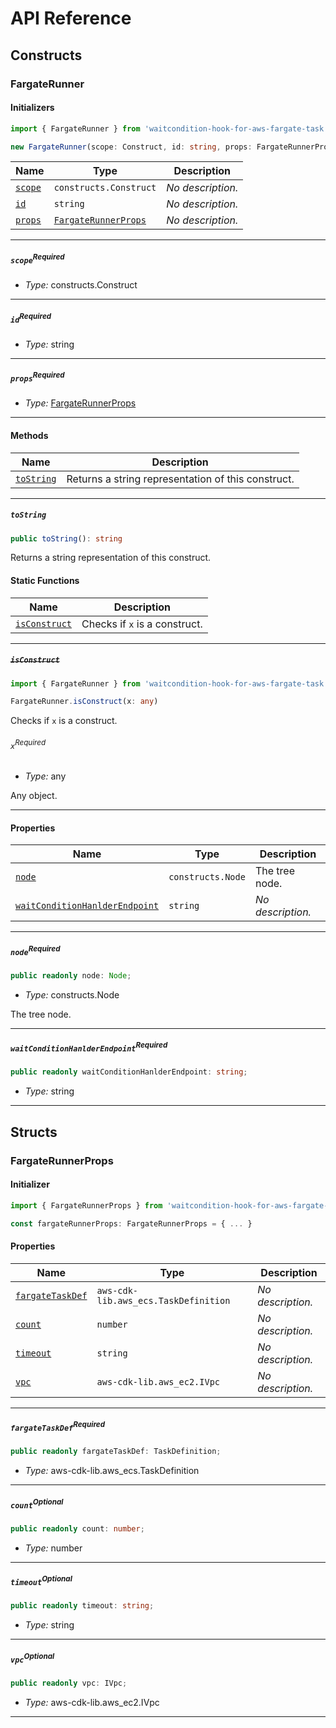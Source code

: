 # API Reference <a name="API Reference" id="api-reference"></a>

## Constructs <a name="Constructs" id="Constructs"></a>

### FargateRunner <a name="FargateRunner" id="waitcondition-hook-for-aws-fargate-task.FargateRunner"></a>

#### Initializers <a name="Initializers" id="waitcondition-hook-for-aws-fargate-task.FargateRunner.Initializer"></a>

```typescript
import { FargateRunner } from 'waitcondition-hook-for-aws-fargate-task'

new FargateRunner(scope: Construct, id: string, props: FargateRunnerProps)
```

| **Name** | **Type** | **Description** |
| --- | --- | --- |
| <code><a href="#waitcondition-hook-for-aws-fargate-task.FargateRunner.Initializer.parameter.scope">scope</a></code> | <code>constructs.Construct</code> | *No description.* |
| <code><a href="#waitcondition-hook-for-aws-fargate-task.FargateRunner.Initializer.parameter.id">id</a></code> | <code>string</code> | *No description.* |
| <code><a href="#waitcondition-hook-for-aws-fargate-task.FargateRunner.Initializer.parameter.props">props</a></code> | <code><a href="#waitcondition-hook-for-aws-fargate-task.FargateRunnerProps">FargateRunnerProps</a></code> | *No description.* |

---

##### `scope`<sup>Required</sup> <a name="scope" id="waitcondition-hook-for-aws-fargate-task.FargateRunner.Initializer.parameter.scope"></a>

- *Type:* constructs.Construct

---

##### `id`<sup>Required</sup> <a name="id" id="waitcondition-hook-for-aws-fargate-task.FargateRunner.Initializer.parameter.id"></a>

- *Type:* string

---

##### `props`<sup>Required</sup> <a name="props" id="waitcondition-hook-for-aws-fargate-task.FargateRunner.Initializer.parameter.props"></a>

- *Type:* <a href="#waitcondition-hook-for-aws-fargate-task.FargateRunnerProps">FargateRunnerProps</a>

---

#### Methods <a name="Methods" id="Methods"></a>

| **Name** | **Description** |
| --- | --- |
| <code><a href="#waitcondition-hook-for-aws-fargate-task.FargateRunner.toString">toString</a></code> | Returns a string representation of this construct. |

---

##### `toString` <a name="toString" id="waitcondition-hook-for-aws-fargate-task.FargateRunner.toString"></a>

```typescript
public toString(): string
```

Returns a string representation of this construct.

#### Static Functions <a name="Static Functions" id="Static Functions"></a>

| **Name** | **Description** |
| --- | --- |
| <code><a href="#waitcondition-hook-for-aws-fargate-task.FargateRunner.isConstruct">isConstruct</a></code> | Checks if `x` is a construct. |

---

##### ~~`isConstruct`~~ <a name="isConstruct" id="waitcondition-hook-for-aws-fargate-task.FargateRunner.isConstruct"></a>

```typescript
import { FargateRunner } from 'waitcondition-hook-for-aws-fargate-task'

FargateRunner.isConstruct(x: any)
```

Checks if `x` is a construct.

###### `x`<sup>Required</sup> <a name="x" id="waitcondition-hook-for-aws-fargate-task.FargateRunner.isConstruct.parameter.x"></a>

- *Type:* any

Any object.

---

#### Properties <a name="Properties" id="Properties"></a>

| **Name** | **Type** | **Description** |
| --- | --- | --- |
| <code><a href="#waitcondition-hook-for-aws-fargate-task.FargateRunner.property.node">node</a></code> | <code>constructs.Node</code> | The tree node. |
| <code><a href="#waitcondition-hook-for-aws-fargate-task.FargateRunner.property.waitConditionHanlderEndpoint">waitConditionHanlderEndpoint</a></code> | <code>string</code> | *No description.* |

---

##### `node`<sup>Required</sup> <a name="node" id="waitcondition-hook-for-aws-fargate-task.FargateRunner.property.node"></a>

```typescript
public readonly node: Node;
```

- *Type:* constructs.Node

The tree node.

---

##### `waitConditionHanlderEndpoint`<sup>Required</sup> <a name="waitConditionHanlderEndpoint" id="waitcondition-hook-for-aws-fargate-task.FargateRunner.property.waitConditionHanlderEndpoint"></a>

```typescript
public readonly waitConditionHanlderEndpoint: string;
```

- *Type:* string

---


## Structs <a name="Structs" id="Structs"></a>

### FargateRunnerProps <a name="FargateRunnerProps" id="waitcondition-hook-for-aws-fargate-task.FargateRunnerProps"></a>

#### Initializer <a name="Initializer" id="waitcondition-hook-for-aws-fargate-task.FargateRunnerProps.Initializer"></a>

```typescript
import { FargateRunnerProps } from 'waitcondition-hook-for-aws-fargate-task'

const fargateRunnerProps: FargateRunnerProps = { ... }
```

#### Properties <a name="Properties" id="Properties"></a>

| **Name** | **Type** | **Description** |
| --- | --- | --- |
| <code><a href="#waitcondition-hook-for-aws-fargate-task.FargateRunnerProps.property.fargateTaskDef">fargateTaskDef</a></code> | <code>aws-cdk-lib.aws_ecs.TaskDefinition</code> | *No description.* |
| <code><a href="#waitcondition-hook-for-aws-fargate-task.FargateRunnerProps.property.count">count</a></code> | <code>number</code> | *No description.* |
| <code><a href="#waitcondition-hook-for-aws-fargate-task.FargateRunnerProps.property.timeout">timeout</a></code> | <code>string</code> | *No description.* |
| <code><a href="#waitcondition-hook-for-aws-fargate-task.FargateRunnerProps.property.vpc">vpc</a></code> | <code>aws-cdk-lib.aws_ec2.IVpc</code> | *No description.* |

---

##### `fargateTaskDef`<sup>Required</sup> <a name="fargateTaskDef" id="waitcondition-hook-for-aws-fargate-task.FargateRunnerProps.property.fargateTaskDef"></a>

```typescript
public readonly fargateTaskDef: TaskDefinition;
```

- *Type:* aws-cdk-lib.aws_ecs.TaskDefinition

---

##### `count`<sup>Optional</sup> <a name="count" id="waitcondition-hook-for-aws-fargate-task.FargateRunnerProps.property.count"></a>

```typescript
public readonly count: number;
```

- *Type:* number

---

##### `timeout`<sup>Optional</sup> <a name="timeout" id="waitcondition-hook-for-aws-fargate-task.FargateRunnerProps.property.timeout"></a>

```typescript
public readonly timeout: string;
```

- *Type:* string

---

##### `vpc`<sup>Optional</sup> <a name="vpc" id="waitcondition-hook-for-aws-fargate-task.FargateRunnerProps.property.vpc"></a>

```typescript
public readonly vpc: IVpc;
```

- *Type:* aws-cdk-lib.aws_ec2.IVpc

---



